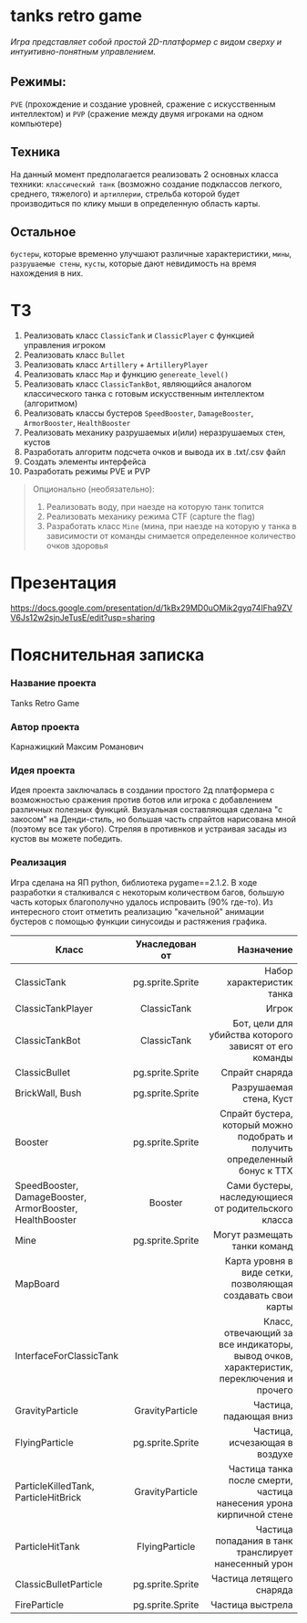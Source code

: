 # tanks retro game
###### Игра представляет собой простой 2D-платформер с видом сверху и интуитивно-понятным управлением.
## Режимы:
`PVE` (прохождение и создание уровней, сражение с искусственным интеллектом) и `PVP` (сражение между двумя игроками на одном компьютере)
## Техника
На данный момент предполагается реализовать 2 основных класса техники: `классический танк` (возможно создание подклассов легкого, среднего, тяжелого) и `артиллерии`, стрельба которой будет производиться по клику мыши в определенную область карты.
## Остальное
`бустеры`, которые временно улучшают различные характеристики, `мины`, `разрушаемые стены`, `кусты`, которые дают невидимость на время нахождения в них.

# ТЗ
1) Реализовать класс `ClassicTank` и `ClassicPlayer` с функцией управления игроком
2) Реализовать класс `Bullet`
3) Реализовать класс `Artillery` + `ArtilleryPlayer`
4) Реализовать класс `Map` и функцию `genereate_level()`
5) Реализовать класс `ClassicTankBot`, являющийся аналогом классического танка с готовым искусственным интеллектом (алгоритмом)
6) Реализовать классы бустеров `SpeedBooster`, `DamageBooster`, `ArmorBooster`, `HealthBooster`
7) Реализовать механику разрушаемых и(или) неразрушаемых стен, кустов
8) Разработать алгоритм подсчета очков и вывода их в .txt/.csv файл
9) Создать элементы интерфейса
10) Разработать режимы PVE и PVP
> Опционально (необязательно):
> 1) Реализовать воду, при наезде на которую танк топится
> 2) Реализовать механику режима CTF (capture the flag)
> 3) Разработать класс `Mine` (мина, при наезде на которую у танка в зависимости от команды снимается определенное количество очков здоровья

# Презентация
https://docs.google.com/presentation/d/1kBx29MD0uOMik2gyq74IFha9ZVV6Js12w2sjnJeTusE/edit?usp=sharing
# Пояснительная записка
### Название проекта
Tanks Retro Game
### Автор проекта
Карнажицкий Максим Романович
### Идея проекта
Идея проекта заключалась в создании простого 2д платформера с возможностью сражения против ботов или игрока с добавлением различных полезных функций.
Визуальная составляющая сделана "с закосом" на Денди-стиль, но большая часть спрайтов нарисована мной (поэтому все так убого).
Стреляя в противнков и устраивая засады из кустов вы можете победить.
### Реализация
Игра сделана на ЯП python, библиотека pygame==2.1.2.
В ходе разработки я сталкивался с некоторым количеством багов, большую часть которых благополучно удалось испроваить (90% где-то).
Из интересного стоит отметить реализацию "качельной" анимации бустеров с помощью функции синусоиды и растяжения графика.

| Класс         | Унаследован от     | Назначение |
| ------------- |:------------------:| -----:|
| ClassicTank     | pg.sprite.Sprite   | Набор характеристик танка |
| ClassicTankPlayer    | ClassicTank |   Игрок |
| ClassicTankBot | ClassicTank       |    Бот, цели для убийства которого зависят от его команды |
| ClassicBullet| pg.sprite.Sprite | Спрайт снаряда |
| BrickWall, Bush  | pg.sprite.Sprite| Разрушаемая стена, Куст 
| Booster| pg.sprite.Sprite| Спрайт бустера, который можно подобрать и получить определенный бонус к ТТХ|
| SpeedBooster, DamageBooster, ArmorBooster, HealthBooster| Booster| Сами бустеры, наследующиеся от родительского класса|
|Mine | pg.sprite.Sprite|Могут размещать танки команд|
|MapBoard | | Карта уровня в виде сетки, позволяющая создавать свои карты|
|InterfaceForClassicTank| |Класс, отвечающий за все индикаторы, вывод очков, характеристик, переключения и прочего |
| GravityParticle| GravityParticle| Частица, падающая вниз|
| FlyingParticle|pg.sprite.Sprite | Частица, исчезающая в воздухе|
| ParticleKilledTank, ParticleHitBrick| GravityParticle| Частица танка после смерти, частица нанесения урона кирпичной стене|
| ParticleHitTank| FlyingParticle| Частица попадания в танк транслирует нанесенный урон|
| ClassicBulletParticle| pg.sprite.Sprite| Частица летящего снаряда| 
| FireParticle| pg.sprite.Sprite| Частица выстрела|
